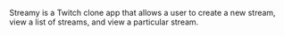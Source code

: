 Streamy is a Twitch clone app that allows a user to create a new stream, view a list of streams, and view a particular stream.
